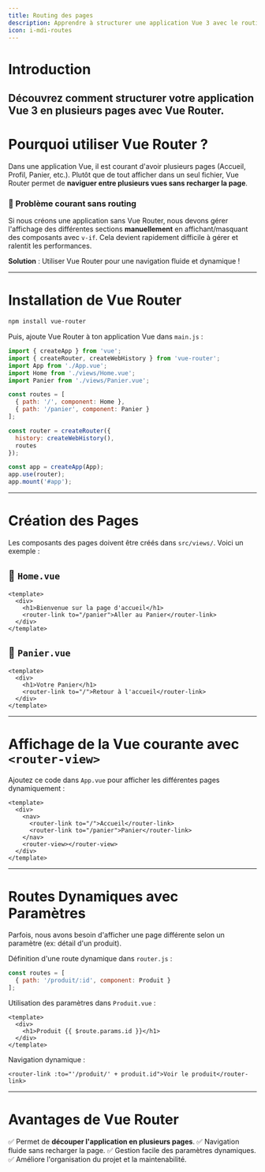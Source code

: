 ```yaml
---
title: Routing des pages
description: Apprendre à structurer une application Vue 3 avec le routing et Vue Router
icon: i-mdi-routes
---
```


# Introduction

## Découvrez comment structurer votre application Vue 3 en plusieurs pages avec Vue Router.


# Pourquoi utiliser Vue Router ?

Dans une application Vue, il est courant d'avoir plusieurs pages (Accueil, Profil, Panier, etc.).
Plutôt que de tout afficher dans un seul fichier, Vue Router permet de **naviguer entre plusieurs vues sans recharger la page**.

### 📌 Problème courant sans routing

Si nous créons une application sans Vue Router, nous devons gérer l'affichage des différentes sections **manuellement** en affichant/masquant des composants avec `v-if`.
Cela devient rapidement difficile à gérer et ralentit les performances.

**Solution** : Utiliser Vue Router pour une navigation fluide et dynamique !

---

# Installation de Vue Router

```sh
npm install vue-router
```

Puis, ajoute Vue Router à ton application Vue dans `main.js` :

```js
import { createApp } from 'vue';
import { createRouter, createWebHistory } from 'vue-router';
import App from './App.vue';
import Home from './views/Home.vue';
import Panier from './views/Panier.vue';

const routes = [
  { path: '/', component: Home },
  { path: '/panier', component: Panier }
];

const router = createRouter({
  history: createWebHistory(),
  routes
});

const app = createApp(App);
app.use(router);
app.mount('#app');
```

---

# Création des Pages

Les composants des pages doivent être créés dans `src/views/`. Voici un exemple :

## 📌 `Home.vue`

```vue
<template>
  <div>
    <h1>Bienvenue sur la page d'accueil</h1>
    <router-link to="/panier">Aller au Panier</router-link>
  </div>
</template>
```

## 📌 `Panier.vue`

```vue
<template>
  <div>
    <h1>Votre Panier</h1>
    <router-link to="/">Retour à l'accueil</router-link>
  </div>
</template>
```

---

# Affichage de la Vue courante avec `<router-view>`

Ajoutez ce code dans `App.vue` pour afficher les différentes pages dynamiquement :

```vue
<template>
  <div>
    <nav>
      <router-link to="/">Accueil</router-link>
      <router-link to="/panier">Panier</router-link>
    </nav>
    <router-view></router-view>
  </div>
</template>
```

---

# Routes Dynamiques avec Paramètres

Parfois, nous avons besoin d'afficher une page différente selon un paramètre (ex: détail d'un produit).

Définition d'une route dynamique dans `router.js` :

```js
const routes = [
  { path: '/produit/:id', component: Produit }
];
```

Utilisation des paramètres dans `Produit.vue` :

```vue
<template>
  <div>
    <h1>Produit {{ $route.params.id }}</h1>
  </div>
</template>
```

Navigation dynamique :

```vue
<router-link :to="'/produit/' + produit.id">Voir le produit</router-link>
```

---

# Avantages de Vue Router

✅ Permet de **découper l'application en plusieurs pages**.
✅ Navigation fluide sans recharger la page.
✅ Gestion facile des paramètres dynamiques.
✅ Améliore l'organisation du projet et la maintenabilité.

